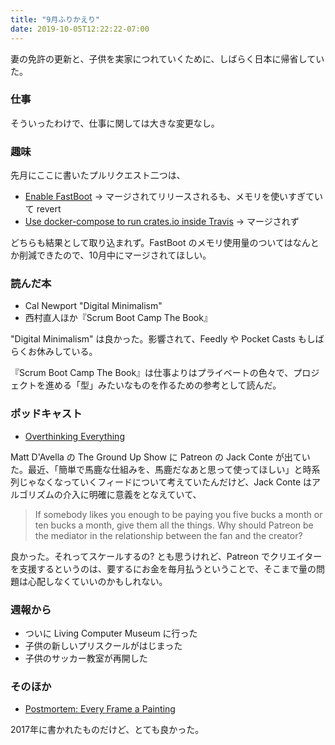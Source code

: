 ```yaml
---
title: "9月ふりかえり"
date: 2019-10-05T12:22:22-07:00
---
```

妻の免許の更新と、子供を実家につれていくために、しばらく日本に帰省していた。

### 仕事

そういったわけで、仕事に関しては大きな変更なし。

### 趣味

先月にここに書いたプルリクエスト二つは、

* [Enable FastBoot](https://github.com/rust-lang/crates.io/pull/1715) -> マージされてリリースされるも、メモリを使いすぎていて revert
* [Use docker-compose to run crates.io inside Travis](https://github.com/rust-lang/crates.io/pull/1814) -> マージされず

どちらも結果として取り込まれず。FastBoot のメモリ使用量のついてはなんとか削減できたので、10月中にマージされてほしい。

### 読んだ本

* Cal Newport "Digital Minimalism"
* 西村直人ほか『Scrum Boot Camp The Book』

"Digital Minimalism" は良かった。影響されて、Feedly や Pocket Casts もしばらくお休みしている。

『Scrum Boot Camp The Book』は仕事よりはプライベートの色々で、プロジェクトを進める「型」みたいなものを作るための参考として読んだ。

### ポッドキャスト

* [Overthinking Everything](https://www.youtube.com/watch?v=9ZaEAEZN79Q)

Matt D'Avella の The Ground Up Show に Patreon の Jack Conte が出ていた。最近、「簡単で馬鹿な仕組みを、馬鹿だなあと思って使ってほしい」と時系列じゃなくなっていくフィードについて考えていたんだけど、Jack Conte はアルゴリズムの介入に明確に意義をとなえていて、

> If somebody likes you enough to be paying you five bucks a month or ten bucks a month, give them all the things. Why should Patreon be the mediator in the relationship between the fan and the creator?

良かった。それってスケールするの? とも思うけれど、Patreon でクリエイターを支援するというのは、要するにお金を毎月払うということで、そこまで量の問題は心配しなくていいのかもしれない。

### 週報から

* ついに Living Computer Museum に行った
* 子供の新しいプリスクールがはじまった
* 子供のサッカー教室が再開した

### そのほか

* [Postmortem: Every Frame a Painting](https://medium.com/@tonyszhou/postmortem-1b338537fabc)

2017年に書かれたものだけど、とても良かった。
